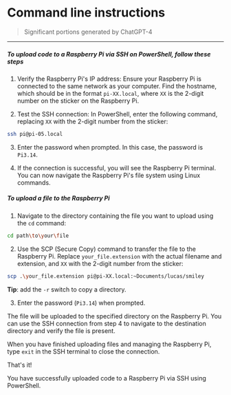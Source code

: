 # Command line instructions
> Significant portions generated by ChatGPT-4
--------------

##### To upload code to a Raspberry Pi via SSH on PowerShell, follow these steps

1. Verify the Raspberry Pi's IP address: 
Ensure your Raspberry Pi is connected to the same network as your computer. Find the hostname, which should be in the format `pi-XX.local`, where `XX` is the 2-digit number on the sticker on the Raspberry Pi.

2. Test the SSH connection: 
In PowerShell, enter the following command, replacing `XX` with the 2-digit number from the sticker:

```bash
ssh pi@pi-05.local
```

3. Enter the password when prompted. In this case, the password is `Pi3.14`.

4. If the connection is successful, you will see the Raspberry Pi terminal. You can now navigate the Raspberry Pi's file system using Linux commands.


##### To upload a file to the Raspberry Pi

1. Navigate to the directory containing the file you want to upload using the `cd` command:

```bash
cd path\to\your\file
```

2. Use the SCP (Secure Copy) command to transfer the file to the Raspberry Pi. Replace `your_file.extension` with the actual filename and extension, and `XX` with the 2-digit number from the sticker:

```bash
scp .\your_file.extension pi@pi-XX.local:~Documents/lucas/smiley
```
**Tip**: add the `-r` switch to copy a directory.

3. Enter the password (`Pi3.14`) when prompted.

The file will be uploaded to the specified directory on the Raspberry Pi. You can use the SSH connection from step 4 to navigate to the destination directory and verify the file is present.

When you have finished uploading files and managing the Raspberry Pi, type `exit` in the SSH terminal to close the connection.

That's it! 

You have successfully uploaded code to a Raspberry Pi via SSH using PowerShell.

